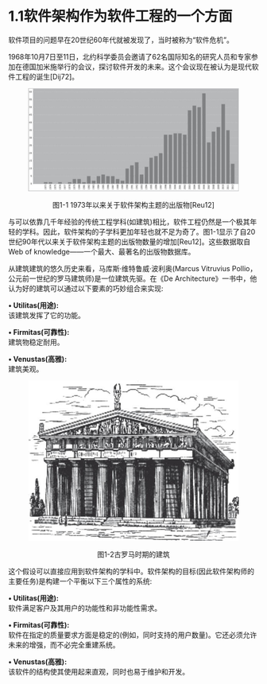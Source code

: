 # 1.1软件架构作为软件工程的一个方面


软件项目的问题早在20世纪60年代就被发现了，当时被称为“软件危机”。

1968年10月7日至11日，北约科学委员会邀请了62名国际知名的研究人员和专家参加在德国加米施举行的会议，探讨软件开发的未来。这个会议现在被认为是现代软件工程的诞生\[Dij72]。

<figure><img src="../.gitbook/assets/image (22) (1).png" alt=""><figcaption></figcaption></figure>

<p align="center">图1-1 1973年以来关于软件架构主题的出版物[Reu12]</p>


与可以依靠几千年经验的传统工程学科(如建筑)相比，软件工程仍然是一个极其年轻的学科。因此，软件架构的子学科更加年轻也就不足为奇了。图1-1显示了自20世纪90年代以来关于软件架构主题的出版物数量的增加\[Reu12]。这些数据取自Web of knowledge——一个最大、最著名的出版物数据库。


从建筑建筑的悠久历史来看，马库斯·维特鲁威·波利奥(Marcus Vitruvius Pollio，公元前一世纪的罗马建筑师)是一位建筑先驱。在《De Architecture》一书中，他认为好的建筑可以通过以下要素的巧妙组合来实现:


**• Utilitas(用途):**
\
该建筑发挥了它的功能。


**• Firmitas(可靠性):**
\
建筑物稳定耐用。


**• Venustas(高雅):**
\
建筑美观。

<figure><img src="../.gitbook/assets/image (23) (1).png" alt=""><figcaption></figcaption></figure>

<p align="center">
图1-2古罗马时期的建筑</p>

这个假设可以直接应用到软件架构的学科中。软件架构的目标(因此软件架构师的主要任务)是构建一个平衡以下三个属性的系统:


**• Utilitas(用途):**
\
软件满足客户及其用户的功能性和非功能性需求。


**• Firmitas(可靠性):**
\
软件在指定的质量要求方面是稳定的(例如，同时支持的用户数量)。它还必须允许未来的增强，而不必完全重建系统。


**• Venustas(高雅):**
\
该软件的结构使其使用起来直观，同时也易于维护和开发。

